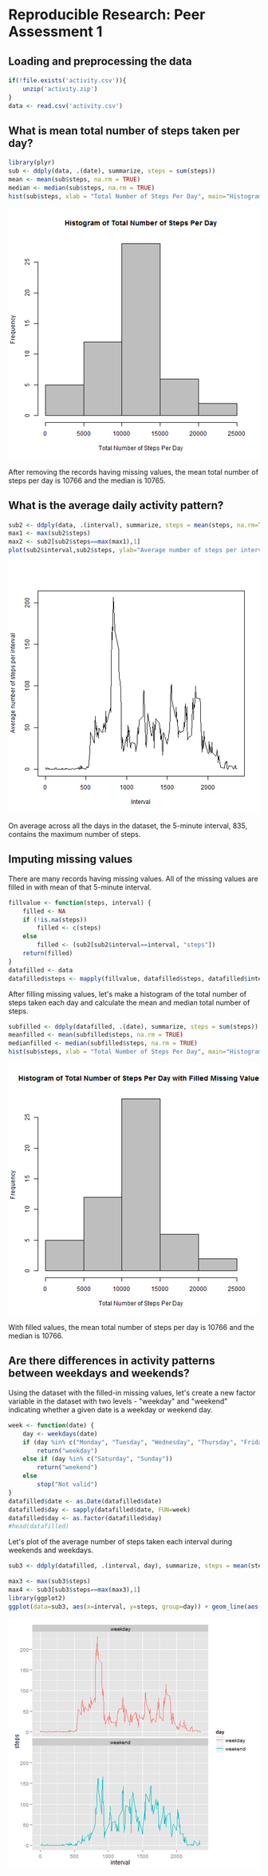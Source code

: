 
Reproducible Research: Peer Assessment 1
===============================================

Loading and preprocessing the data
-----------------------------------

```r
if(!file.exists('activity.csv')){
    unzip('activity.zip')
}
data <- read.csv('activity.csv')
```

What is mean total number of steps taken per day?
-------------------------------------------------------

```r
library(plyr)
sub <- ddply(data, .(date), summarize, steps = sum(steps))
mean <- mean(sub$steps, na.rm = TRUE)
median <- median(sub$steps, na.rm = TRUE)
hist(sub$steps, xlab = "Total Number of Steps Per Day", main="Histogram of Total Number of Steps Per Day", col ="grey")
```

![plot of chunk unnamed-chunk-2](figure/unnamed-chunk-2.png) 

After removing the records having missing values, the mean total number of steps per day is 10766 and the median is 10765.

What is the average daily activity pattern?
-----------------------------------------------

```r
sub2 <- ddply(data, .(interval), summarize, steps = mean(steps, na.rm=TRUE))
max1 <- max(sub2$steps)
max2 <- sub2[sub2$steps==max(max1),1]
plot(sub2$interval,sub2$steps, ylab="Average number of steps per interval",xlab="Interval", main=NULL, type="l")
```

![plot of chunk unnamed-chunk-3](figure/unnamed-chunk-3.png) 

On average across all the days in the dataset, the 5-minute interval, 835, contains the maximum number of steps.

Imputing missing values
--------------------------
There are many records having missing values. All of the missing values are filled in with mean of that 5-minute interval.

```r
fillvalue <- function(steps, interval) {
    filled <- NA
    if (!is.na(steps))
        filled <- c(steps)
    else
        filled <- (sub2[sub2$interval==interval, "steps"])
    return(filled)
}
datafilled <- data
datafilled$steps <- mapply(fillvalue, datafilled$steps, datafilled$interval)
```

After filling missing values, let's make a histogram of the total number of steps taken each day and calculate the mean and median total number of steps.

```r
subfilled <- ddply(datafilled, .(date), summarize, steps = sum(steps))
meanfilled <- mean(subfilled$steps, na.rm = TRUE)
medianfilled <- median(subfilled$steps, na.rm = TRUE)
hist(sub$steps, xlab = "Total Number of Steps Per Day", main="Histogram of Total Number of Steps Per Day with Filled Missing Values", col ="grey")
```

![plot of chunk unnamed-chunk-5](figure/unnamed-chunk-5.png) 

With filled values, the mean total number of steps per day is 10766 and the median is 10766.

Are there differences in activity patterns between weekdays and weekends?
--------------------------------------------------------------------------
Using the dataset with the filled-in missing values, let's create a new factor variable in the dataset with two levels - "weekday" and "weekend" indicating whether a given date is a weekday or weekend day.


```r
week <- function(date) {
    day <- weekdays(date)
    if (day %in% c("Monday", "Tuesday", "Wednesday", "Thursday", "Friday"))
        return("weekday")
    else if (day %in% c("Saturday", "Sunday"))
        return("weekend")
    else
        stop("Not valid")
}
datafilled$date <- as.Date(datafilled$date)
datafilled$day <- sapply(datafilled$date, FUN=week)
datafilled$day <- as.factor(datafilled$day)
#head(datafilled)
```

Let's plot of the average number of steps taken each interval during weekends and weekdays.


```r
sub3 <- ddply(datafilled, .(interval, day), summarize, steps = mean(steps, na.rm=TRUE))
```

```r
max3 <- max(sub3$steps)
max4 <- sub3[sub3$steps==max(max3),1]
library(ggplot2)
ggplot(data=sub3, aes(x=interval, y=steps, group=day)) + geom_line(aes(color=day))+ facet_wrap(~ day, nrow=2)
```

![plot of chunk unnamed-chunk-8](figure/unnamed-chunk-8.png) 


